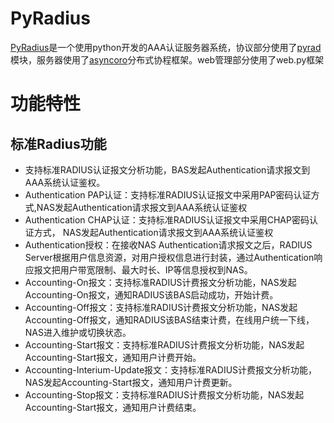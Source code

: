PyRadius
========

[PyRadius](https://github.com/jamiesun/PyRadius)是一个使用python开发的AAA认证服务器系统，协议部分使用了[pyrad](https://github.com/wichert/pyrad)模块，服务器使用了[asyncoro](http://asyncoro.sourceforge.net/)分布式协程框架。web管理部分使用了web.py框架

功能特性
========

## 标准Radius功能

* 支持标准RADIUS认证报文分析功能，BAS发起Authentication请求报文到AAA系统认证鉴权。
* Authentication PAP认证：支持标准RADIUS认证报文中采用PAP密码认证方式,NAS发起Authentication请求报文到AAA系统认证鉴权
* Authentication CHAP认证：支持标准RADIUS认证报文中采用CHAP密码认证方式， NAS发起Authentication请求报文到AAA系统认证鉴权
* Authentication授权：在接收NAS Authentication请求报文之后，RADIUS Server根据用户信息资源，对用户授权信息进行封装，通过Authentication响应报文把用户带宽限制、最大时长、IP等信息授权到NAS。
* Accounting-On报文：支持标准RADIUS计费报文分析功能，NAS发起Accounting-On报文，通知RADIUS该BAS启动成功，开始计费。
* Accounting-Off报文：支持标准RADIUS计费报文分析功能，NAS发起Accounting-Off报文，通知RADIUS该BAS结束计费，在线用户统一下线，NAS进入维护或切换状态。
* Accounting-Start报文：支持标准RADIUS计费报文分析功能，NAS发起Accounting-Start报文，通知用户计费开始。
* Accounting-Interium-Update报文：支持标准RADIUS计费报文分析功能，NAS发起Accounting-Start报文，通知用户计费更新。
* Accounting-Stop报文：支持标准RADIUS计费报文分析功能，NAS发起Accounting-Start报文，通知用户计费结束。
